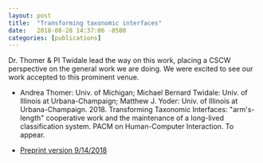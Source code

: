```yaml
---
layout: post
title:  "Transforming taxonomic interfaces"
date:   2018-08-28 14:37:06 -0500
categories: [publications]
---
```


Dr. Thomer & PI Twidale lead the way on this work, placing a CSCW perspective on the general work we are doing.  We were excited to see our work accepted to this prominent venue.

* Andrea Thomer: Univ. of Michigan; Michael Bernard Twidale: Univ. of Illinois at Urbana-Champaign; Matthew J. Yoder: Univ. of Illinois at Urbana-Champaign. 2018. Transforming Taxonomic Interfaces: "arm's-length" cooperative work and the maintenance of a long-lived classification system. PACM on Human-Computer Interaction. To appear.

* [Preprint version 9/14/2018](/assets/pdfs/transforming-taxonomic-interfaces_preprint.pdf)
